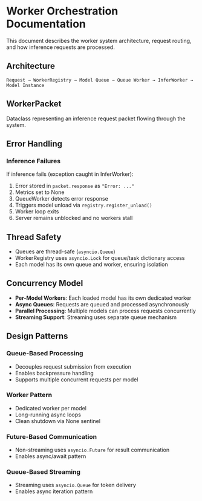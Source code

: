 # Worker Orchestration Documentation

This document describes the worker system architecture, request routing, and how inference requests are processed.

## Architecture

```
Request → WorkerRegistry → Model Queue → Queue Worker → InferWorker → Model Instance
```

## WorkerPacket

Dataclass representing an inference request packet flowing through the system.


## Error Handling

### Inference Failures

If inference fails (exception caught in InferWorker):
1. Error stored in `packet.response` as `"Error: ..."`
2. Metrics set to None
3. QueueWorker detects error response
4. Triggers model unload via `registry.register_unload()`
5. Worker loop exits
6. Server remains unblocked and no workers stall

## Thread Safety

- Queues are thread-safe (`asyncio.Queue`)
- WorkerRegistry uses `asyncio.Lock` for queue/task dictionary access
- Each model has its own queue and worker, ensuring isolation

## Concurrency Model

- **Per-Model Workers**: Each loaded model has its own dedicated worker
- **Async Queues**: Requests are queued and processed asynchronously
- **Parallel Processing**: Multiple models can process requests concurrently
- **Streaming Support**: Streaming uses separate queue mechanism

## Design Patterns

### Queue-Based Processing
- Decouples request submission from execution
- Enables backpressure handling
- Supports multiple concurrent requests per model

### Worker Pattern
- Dedicated worker per model
- Long-running async loops
- Clean shutdown via None sentinel

### Future-Based Communication
- Non-streaming uses `asyncio.Future` for result communication
- Enables async/await pattern

### Queue-Based Streaming
- Streaming uses `asyncio.Queue` for token delivery
- Enables async iteration pattern
